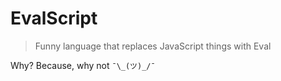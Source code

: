 # EvalScript
> Funny language that replaces JavaScript things with Eval

Why? Because, why not ```¯\_(ツ)_/¯```
